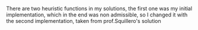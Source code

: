 There are two heuristic functions in my solutions, the first one was my initial implementation, which in the end was non admissible, so I changed it with the second implementation, taken from prof.Squillero's solution

